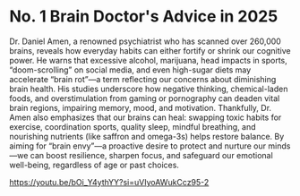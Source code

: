 # No. 1 Brain Doctor's Advice in 2025

Dr. Daniel Amen, a renowned psychiatrist who has scanned over 260,000 brains, reveals how everyday habits can either fortify or shrink our cognitive power. He warns that excessive alcohol, marijuana, head impacts in sports, “doom-scrolling” on social media, and even high-sugar diets may accelerate “brain rot”—a term reflecting our concerns about diminishing brain health. His studies underscore how negative thinking, chemical-laden foods, and overstimulation from gaming or pornography can deaden vital brain regions, impairing memory, mood, and motivation. Thankfully, Dr. Amen also emphasizes that our brains can heal: swapping toxic habits for exercise, coordination sports, quality sleep, mindful breathing, and nourishing nutrients (like saffron and omega-3s) helps restore balance. By aiming for “brain envy”—a proactive desire to protect and nurture our minds—we can boost resilience, sharpen focus, and safeguard our emotional well-being, regardless of age or past choices.

https://youtu.be/bOi_Y4ythYY?si=uVIyoAWukCcz95-2